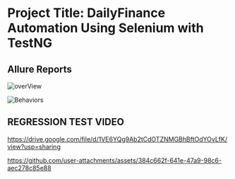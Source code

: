 # Project Title: DailyFinance Automation Using Selenium with TestNG
##
##
##
## Allure Reports
![overView](https://github.com/user-attachments/assets/1e1ba6d1-e56d-4b6e-ac31-5bb44c8bad84)


![Behaviors](https://github.com/user-attachments/assets/7330e9c4-7fd4-4515-b049-5452b4fff722)


## REGRESSION TEST VIDEO

https://drive.google.com/file/d/1VE6YQg9Ab2tCdOTZNMGBhBftOdYOvLfK/view?usp=sharing


https://github.com/user-attachments/assets/384c662f-641e-47a9-98c6-aec278c85e88

